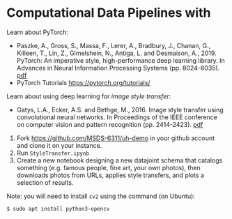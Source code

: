 # Computational Data Pipelines with 

Learn about PyTorch:
* Paszke, A., Gross, S., Massa, F., Lerer, A., Bradbury, J., Chanan, G., Killeen, T., Lin, Z., Gimelshein, N., Antiga, L. and Desmaison, A., 2019. PyTorch: An imperative style, high-performance deep learning library. In Advances in Neural Information Processing Systems (pp. 8024-8035). [pdf](https://papers.nips.cc/paper/9015-pytorch-an-imperative-style-high-performance-deep-learning-library.pdf)
* PyTorch Tutorials https://pytorch.org/tutorials/

Learn about using deep learning for *image style transfer*: 
* Gatys, L.A., Ecker, A.S. and Bethge, M., 2016. Image style transfer using convolutional neural networks. In Proceedings of the IEEE conference on computer vision and pattern recognition (pp. 2414-2423). [pdf](http://openaccess.thecvf.com/content_cvpr_2016/papers/Gatys_Image_Style_Transfer_CVPR_2016_paper.pdf)


1. Fork https://github.com/MSDS-6311/uh-demo in your github account and clone it on your instance. 
2. Run `StyleTransfer.ipynb`
3. Create a new notebook designing a new datajoint schema that catalogs something (e.g. famous people, fine art, your own photos), then downloads photos from URLs, applies style transfers, and plots a selection of results.

Note: you will need to install `cv2` using the command (on Ubuntu): 
```shell
$ sudo apt install python3-opencv
```

